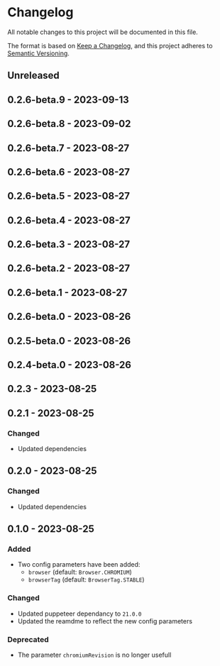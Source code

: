 # Changelog

All notable changes to this project will be documented in this file.

The format is based on [Keep a Changelog](https://keepachangelog.com/en/1.0.0/),
and this project adheres to [Semantic Versioning](https://semver.org/spec/v2.0.0.html).

## Unreleased

## 0.2.6-beta.9 - 2023-09-13

## 0.2.6-beta.8 - 2023-09-02

## 0.2.6-beta.7 - 2023-08-27

## 0.2.6-beta.6 - 2023-08-27

## 0.2.6-beta.5 - 2023-08-27

## 0.2.6-beta.4 - 2023-08-27

## 0.2.6-beta.3 - 2023-08-27

## 0.2.6-beta.2 - 2023-08-27

## 0.2.6-beta.1 - 2023-08-27

## 0.2.6-beta.0 - 2023-08-26

## 0.2.5-beta.0 - 2023-08-26

## 0.2.4-beta.0 - 2023-08-26

## 0.2.3 - 2023-08-25

## 0.2.1 - 2023-08-25
### Changed
- Updated dependencies

## 0.2.0 - 2023-08-25
### Changed
- Updated dependencies

## 0.1.0 - 2023-08-25
### Added
- Two config parameters have been added:
  - `browser` (default: `Browser.CHROMIUM`)
  - `browserTag` (default: `BrowserTag.STABLE`)

### Changed
- Updated puppeteer dependancy to `21.0.0`
- Updated the reamdme to reflect the new config parameters

### Deprecated
- The parameter `chromiumRevision` is no longer usefull
